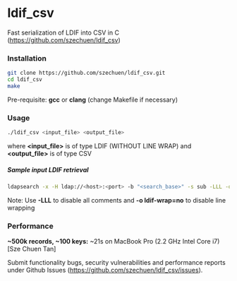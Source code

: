 # ldif_csv

Fast serialization of LDIF into CSV in C (https://github.com/szechuen/ldif_csv)


### Installation

```bash
git clone https://github.com/szechuen/ldif_csv.git
cd ldif_csv
make
```

Pre-requisite: **gcc** or **clang** (change Makefile if necessary)


### Usage

```bash
./ldif_csv <input_file> <output_file>
```

where **\<input_file\>** is of type LDIF (WITHOUT LINE WRAP) and **\<output_file\>** is of type CSV

##### Sample input LDIF retrieval

```bash
ldapsearch -x -H ldap://<host>:<port> -b "<search_base>" -s sub -LLL -o ldif-wrap=no "<filter>" > <input_file.ldif>
```

Note: Use **-LLL** to disable all comments and **-o ldif-wrap=no** to disable line wrapping


### Performance

**~500k records, ~100 keys:** ~21s on MacBook Pro (2.2 GHz Intel Core i7) [Sze Chuen Tan]

Submit functionality bugs, security vulnerabilities and performance reports under Github Issues (https://github.com/szechuen/ldif_csv/issues). 